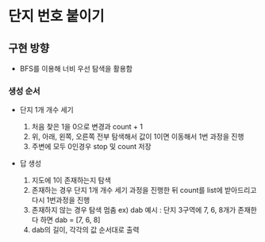 # 단지 번호 붙이기

## 구현 방향
- BFS를 이용해 너비 우선 탐색을 활용함

### 생성 순서

- 단지 1개 개수 세기
  1. 처음 찾은 1을 0으로 변경과 count + 1
  2. 위, 아래, 왼쪽, 오른쪽 전부 탐색해서 값이 1이면 이동해서 1번 과정을 진행
  3. 주변에 모두 0인경우 stop 및 count 저장
 
- 답 생성
  1.  지도에 1이 존재하는지 탐색
  2.  존재하는 경우 단지 1개 개수 세기 과정을 진행한 뒤 count를 list에 받아드리고 다시 1번과정을 진행
  3.  존재하지 않는 경우 탐색 멈춤
    ex) dab 예시 : 단지 3구역에 7, 6, 8개가 존재한다 하면
    dab = [7, 6, 8]
  4. dab의 길이, 각각의 값 순서대로 출력

